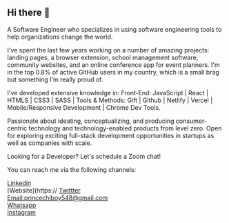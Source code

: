 ## Hi there 👋

A Software Engineer who specializes in using software engineering tools to help organizations change the world.

I've spent the last few years working on a number of amazing projects: landing pages, a browser extension, school management software, community websites, and an online conference app for event planners. I'm in the top 0.8% of active GitHub users in my country, which is a small brag but something I'm really proud of.

I've developed extensive knowledge in: Front-End: JavaScript | React | HTMLS | CSS3 | SASS | Tools & Methods: Gift | Github | Netlify | Vercel | Mobile/Responsive Development | Chrome Dev Tools. 

Passionate about ideating, conceptualizing, and producing consumer-centric technology and technology-enabled products from level zero. Open for exploring exciting full-stack development opportunities in startups as well as companies with scale.

Looking for a Developer? Let's schedule a Zoom chat!

You can reach me via the following channels:

[Linkedin](https://www.linkedin.com/in/princechiboy77/)<br/>
[Website](https://
[Twittter](https://x.com/chiboy7562)<br/>
[Email:princechiboy548@gmail.com](https://mail.google.com/mail/u/0/#inbox?compose=new)<br/>
[Whatsapp](https://api.whatsapp.com/send?phone=2349069090201&text&ap-p_absent=0)<br/>
[Instagram](https:instagram.com/princeken309?)<br/>





